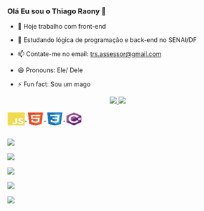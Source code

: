 ### Olá Eu sou o Thiago Raony 👋
- 🔭 Hoje trabalho com front-end

- 🌱 Estudando lógica de programação e back-end no SENAI/DF

- 📫 Contate-me no email: trs.assessor@gmail.com

- 😄 Pronouns: Ele/ Dele

- ⚡ Fun fact: Sou um mago
<div align="center">

  <a href="https://github.com/thiagoraony">

  <img height="180em" src="https://github-readme-stats.vercel.app/api?username=thiagoraony&show_icons=true&theme=dark&include_all_commits=true&count_private=true"/>

  <img height="180em" src="https://github-readme-stats.vercel.app/api/top-langs/?username=thiagoraony&layout=compact&langs_count=7&theme=dark"/>

</div>

  

  <div style="display: inline_block"><br>

  <img align="center" alt="Rafa-Js" height="30" width="40" src="https://raw.githubusercontent.com/devicons/devicon/master/icons/javascript/javascript-plain.svg">

  <img align="center" alt="Rafa-Ts" height="30" width="40"  src="https://raw.githubusercontent.com/devicons/devicon/master/icons/html5/html5-original.svg">

  <img align="center" alt="Rafa-CSS" height="30" width="40" src="https://raw.githubusercontent.com/devicons/devicon/master/icons/css3/css3-original.svg">

  <img align="center" alt="Rafa-Python" height="30" width="40"  src="https://raw.githubusercontent.com/devicons/devicon/master/icons/csharp/csharp-original.svg"> 

</div>

  

  ##

  <div>

  <a href="https://instagram.com/thiagoraony" target="_blank"><img src="https://img.shields.io/badge/-Instagram-%23E4405F?style=for-the-badge&logo=instagram&logoColor=white" target="_blank"></a>

 <a href="https://discord.com/channels/@meThiago%20Raony#0038" target="_blank"><img src="https://img.shields.io/badge/Discord-7289DA?style=for-the-badge&logo=discord&logoColor=white" target="_blank"></a> 

 <a href="https://discord.gg/wagxzStdcR" target="_blank"><img src="https://img.shields.io/badge/Discord-7289DA?style=for-the-badge&logo=discord&logoColor=white" target="_blank"></a> 

  <a href = "mailto:trs.assessor@gmail.com"><img src="https://img.shields.io/badge/-Gmail-%23333?style=for-the-badge&logo=gmail&logoColor=white" target="_blank"></a>

  <a href="https://www.linkedin.com/in/thiago-raony-5b3aab57" target="_blank"><img src="https://img.shields.io/badge/-LinkedIn-%230077B5?style=for-the-badge&logo=linkedin&logoColor=white" target="_blank"></a> 

  </div>
